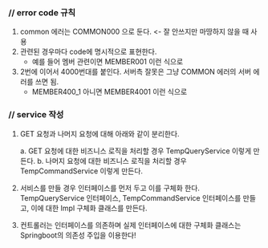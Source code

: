 ### // error code 규칙
1. common 에러는 COMMON000 으로 둔다. <- 잘 안쓰지만 마땅하지 않을 때 사용
2. 관련된 경우마다 code에 명시적으로 표현한다.
	- 예를 들어 멤버 관련이면 MEMBER001 이런 식으로
3. 2번에 이어서 4000번대를 붙인다. 서버측 잘못은 그냥 COMMON 에러의 서버 에러를 쓰면 됨.
	- MEMBER400_1 아니면 MEMBER4001 이런 식으로

### // service 작성
1. GET 요청과 나머지 요청에 대해 아래와 같이 분리한다.

	a. GET 요청에 대한 비즈니스 로직을 처리할 경우
			TempQueryService 이렇게 만든다.
	b. 나머지 요청에 대한 비즈니스 로직을 처리할 경우
			TempCommandService 이렇게 만든다.

2. 서비스를 만들 경우 인터페이스를 먼저 두고 이를 구체화 한다.
	 TempQueryService 인터페이스, TempCommandService 인터페이스를 만들고,
	 이에 대한 Impl 구체화 클래스를 만든다.

3. 컨트롤러는 인터페이스를 의존하며 실제 인터페이스에 대한 구체화 클래스는
	 Springboot의 의존성 주입을 이용한다!

